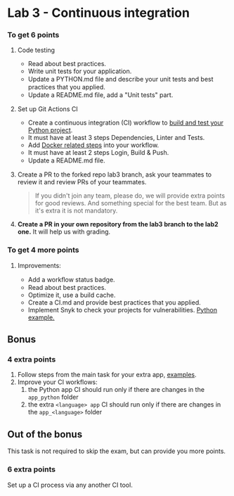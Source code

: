 # Lab 3 - Continuous integration

### To get 6 points

1. Code testing

    * Read about best practices.
    * Write unit tests for your application.
    * Update a PYTHON.md ﬁle and describe your unit tests and best practices that you applied.
    * Update a README.md ﬁle, add a "Unit tests" part.

2. Set up Git Actions CI

    * Create a continuous integration (CI) workflow to [build and test your Python project](https://docs.github.com/en/actions/automating-builds-and-tests/building-and-testing-python).
    * It must have at least 3 steps Dependencies, Linter and Tests.
    * Add [Docker related steps](https://docs.docker.com/ci-cd/github-actions/) into your workflow.
    * It must have at least 2 steps Login, Build & Push.
    * Update a README.md ﬁle.

3. Create a PR to the forked repo lab3 branch, ask your teammates to review it and review PRs of your teammates.
   > If you didn't join any team, please do, we will provide extra points for good reviews. And something special for the best team. But as it's extra it is not mandatory.
4. **Create a PR in your own repository from the lab3 branch to the lab2 one.** It will help us with grading.


### To get 4 more points

1. Improvements:

    * Add a workﬂow status badge.
    * Read about best practices.
    * Optimize it, use a build cache.
    * Create a CI.md and provide best practices that you applied.
    * Implement Snyk to check your projects for vulnerabilities. [Python example.](https://github.com/snyk/actions/tree/master/python-3.8)

## Bonus

### 4 extra points

1. Follow steps from the main task for your extra app, [examples](https://github.com/actions/starter-workflows/tree/main/ci).
2. Improve your CI workflows:
    1. the Python app CI should run only if there are changes in the `app_python` folder
    2. the extra `<language> app` CI should run only if there are changes in the `app_<language>` folder

## Out of the bonus

This task is not required to skip the exam, but can provide you more points.

### 6 extra points

Set up a CI process via any another CI tool.